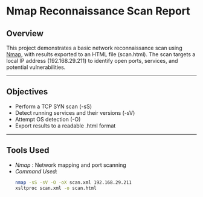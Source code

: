 #  Nmap Reconnaissance Scan Report

##  Overview

This project demonstrates a basic network reconnaissance scan using [Nmap](https://nmap.org/), with results exported to an HTML file (scan.html). The scan targets a local IP address (192.168.29.211) to identify open ports, services, and potential vulnerabilities.

---

##  Objectives

- Perform a TCP SYN scan (-sS)
- Detect running services and their versions (-sV)
- Attempt OS detection (-O)
- Export results to a readable .html format

---

##  Tools Used

- *Nmap* : Network mapping and port scanning
- *Command Used*:
  ```bash
  nmap -sS -sV -O -oX scan.xml 192.168.29.211
  xsltproc scan.xml -o scan.html
